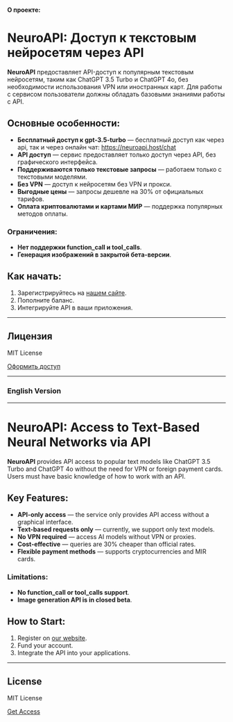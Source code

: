 #### О проекте:

# NeuroAPI: Доступ к текстовым нейросетям через API

**NeuroAPI** предоставляет API-доступ к популярным текстовым нейросетям, таким как ChatGPT 3.5 Turbo и ChatGPT 4o, без необходимости использования VPN или иностранных карт. Для работы с сервисом пользователи должны обладать базовыми знаниями работы с API.

## Основные особенности:
- **Бесплатный доступ к gpt-3.5-turbo** — бесплатный доступ как через api, так и через онлайн чат: https://neuroapi.host/chat
- **API доступ** — сервис предоставляет только доступ через API, без графического интерфейса.
- **Поддерживаются только текстовые запросы** — работаем только с текстовыми моделями.
- **Без VPN** — доступ к нейросетям без VPN и прокси.
- **Выгодные цены** — запросы дешевле на 30% от официальных тарифов.
- **Оплата криптовалютами и картами МИР** — поддержка популярных методов оплаты.

### Ограничения:

- **Нет поддержки function_call и tool_calls**.
- **Генерация изображений в закрытой бета-версии**.

## Как начать:

1. Зарегистрируйтесь на [нашем сайте](https://neuroapi.host).
2. Пополните баланс.
3. Интегрируйте API в ваши приложения.

---

## Лицензия

MIT License

[Оформить доступ](https://neuroapi.host)

---

### English Version

---

# NeuroAPI: Access to Text-Based Neural Networks via API

**NeuroAPI** provides API access to popular text models like ChatGPT 3.5 Turbo and ChatGPT 4o without the need for VPN or foreign payment cards. Users must have basic knowledge of how to work with an API.

## Key Features:

- **API-only access** — the service only provides API access without a graphical interface.
- **Text-based requests only** — currently, we support only text models.
- **No VPN required** — access AI models without VPN or proxies.
- **Cost-effective** — queries are 30% cheaper than official rates.
- **Flexible payment methods** — supports cryptocurrencies and MIR cards.

### Limitations:

- **No function_call or tool_calls support**.
- **Image generation API is in closed beta**.

## How to Start:

1. Register on [our website](https://neuroapi.host).
2. Fund your account.
3. Integrate the API into your applications.

---

## License

MIT License

[Get Access](https://neuroapi.host)

